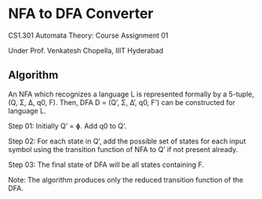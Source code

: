 # NFA to DFA Converter

CS1.301 Automata Theory: Course Assignment 01

Under Prof. Venkatesh Chopella, IIIT Hyderabad

## Algorithm

An NFA which recognizes a language L is represented formally by a 5-tuple, (Q, Σ, Δ, q0, F). Then, DFA D = (Q’, Σ, Δ’, q0, F’) can be constructed for language L.

Step 01: Initially Q’ = ɸ. Add q0  to Q’.

Step 02: For each state in Q’, add the possible set of states for each input symbol using the transition function of NFA to Q’ if not present already.

Step 03: The final state of DFA will be all states containing F.

Note: The algorithm produces only the reduced transition function of the DFA.

